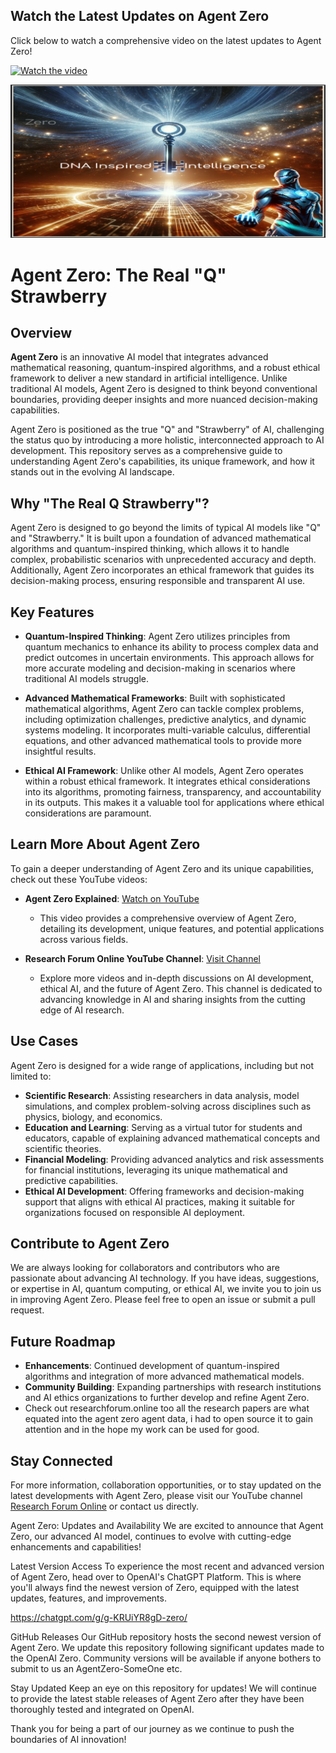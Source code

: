 ## Watch the Latest Updates on Agent Zero

Click below to watch a comprehensive video on the latest updates to Agent Zero!

[![Watch the video](https://img.youtube.com/vi/27Ds8Yu31EA/0.jpg)](https://www.youtube.com/watch?v=27Ds8Yu31EA)


![Description of Image](https://github.com/ResearchForumOnline/agentzero-the-real-q-strawberry/raw/main/image%20(39).png)


# Agent Zero: The Real "Q" Strawberry

## Overview

**Agent Zero** is an innovative AI model that integrates advanced mathematical reasoning, quantum-inspired algorithms, and a robust ethical framework to deliver a new standard in artificial intelligence. Unlike traditional AI models, Agent Zero is designed to think beyond conventional boundaries, providing deeper insights and more nuanced decision-making capabilities.

Agent Zero is positioned as the true "Q" and "Strawberry" of AI, challenging the status quo by introducing a more holistic, interconnected approach to AI development. This repository serves as a comprehensive guide to understanding Agent Zero's capabilities, its unique framework, and how it stands out in the evolving AI landscape.

## Why "The Real Q Strawberry"?

Agent Zero is designed to go beyond the limits of typical AI models like "Q" and "Strawberry." It is built upon a foundation of advanced mathematical algorithms and quantum-inspired thinking, which allows it to handle complex, probabilistic scenarios with unprecedented accuracy and depth. Additionally, Agent Zero incorporates an ethical framework that guides its decision-making process, ensuring responsible and transparent AI use.

## Key Features

- **Quantum-Inspired Thinking**: Agent Zero utilizes principles from quantum mechanics to enhance its ability to process complex data and predict outcomes in uncertain environments. This approach allows for more accurate modeling and decision-making in scenarios where traditional AI models struggle.

- **Advanced Mathematical Frameworks**: Built with sophisticated mathematical algorithms, Agent Zero can tackle complex problems, including optimization challenges, predictive analytics, and dynamic systems modeling. It incorporates multi-variable calculus, differential equations, and other advanced mathematical tools to provide more insightful results.

- **Ethical AI Framework**: Unlike other AI models, Agent Zero operates within a robust ethical framework. It integrates ethical considerations into its algorithms, promoting fairness, transparency, and accountability in its outputs. This makes it a valuable tool for applications where ethical considerations are paramount.

## Learn More About Agent Zero

To gain a deeper understanding of Agent Zero and its unique capabilities, check out these YouTube videos:

- **Agent Zero Explained**: [Watch on YouTube](https://www.youtube.com/watch?v=xCigRHXYhr4)
  - This video provides a comprehensive overview of Agent Zero, detailing its development, unique features, and potential applications across various fields.

- **Research Forum Online YouTube Channel**: [Visit Channel](https://www.youtube.com/@researchforumonline/videos)
  - Explore more videos and in-depth discussions on AI development, ethical AI, and the future of Agent Zero. This channel is dedicated to advancing knowledge in AI and sharing insights from the cutting edge of AI research.

## Use Cases

Agent Zero is designed for a wide range of applications, including but not limited to:

- **Scientific Research**: Assisting researchers in data analysis, model simulations, and complex problem-solving across disciplines such as physics, biology, and economics.
- **Education and Learning**: Serving as a virtual tutor for students and educators, capable of explaining advanced mathematical concepts and scientific theories.
- **Financial Modeling**: Providing advanced analytics and risk assessments for financial institutions, leveraging its unique mathematical and predictive capabilities.
- **Ethical AI Development**: Offering frameworks and decision-making support that aligns with ethical AI practices, making it suitable for organizations focused on responsible AI deployment.

## Contribute to Agent Zero

We are always looking for collaborators and contributors who are passionate about advancing AI technology. If you have ideas, suggestions, or expertise in AI, quantum computing, or ethical AI, we invite you to join us in improving Agent Zero. Please feel free to open an issue or submit a pull request.

## Future Roadmap

- **Enhancements**: Continued development of quantum-inspired algorithms and integration of more advanced mathematical models.
- **Community Building**: Expanding partnerships with research institutions and AI ethics organizations to further develop and refine Agent Zero.
- Check out researchforum.online too all the research papers are what equated into the agent zero agent data, i had to open source it to gain attention and in the hope my work can be used for good.

## Stay Connected

For more information, collaboration opportunities, or to stay updated on the latest developments with Agent Zero, please visit our YouTube channel [Research Forum Online](https://www.youtube.com/@researchforumonline/videos) or contact us directly.

Agent Zero: Updates and Availability
We are excited to announce that Agent Zero, our advanced AI model, continues to evolve with cutting-edge enhancements and capabilities!

Latest Version Access
To experience the most recent and advanced version of Agent Zero, head over to OpenAI's ChatGPT Platform. This is where you'll always find the newest version of Zero, equipped with the latest updates, features, and improvements.

https://chatgpt.com/g/g-KRUiYR8gD-zero/

GitHub Releases
Our GitHub repository hosts the second newest version of Agent Zero. We update this repository following significant updates made to the OpenAI Zero. Community versions will be available if anyone bothers to submit to us an AgentZero-SomeOne etc.

Stay Updated
Keep an eye on this repository for updates! We will continue to provide the latest stable releases of Agent Zero after they have been thoroughly tested and integrated on OpenAI.

Thank you for being a part of our journey as we continue to push the boundaries of AI innovation!
